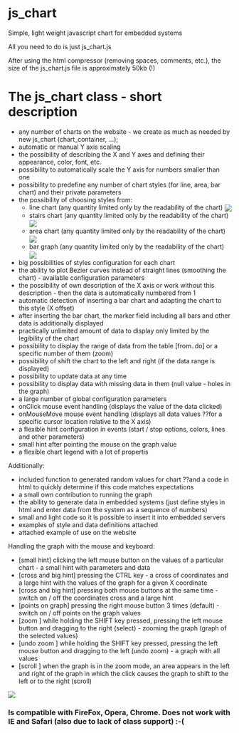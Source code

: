 
# js_chart
Simple, light weight javascript chart for embedded systems

All you need to do is just js_chart.js

After using the html compressor (removing spaces, comments, etc.), 
the size of the js_chart.js file is approximately 50kb (!)

The js_chart class - short description
===========================================
  - any number of charts on the website - we create as much as needed by new js_chart (chart_container, ...);
  - automatic or manual Y axis scaling
  - the possibility of describing the X and Y axes and defining their appearance, color, font, etc.
  - possibility to automatically scale the Y axis for numbers smaller than one
  - possibility to predefine any number of chart styles (for line, area, bar chart) and their private parameters
  - the possibility of choosing styles from: 
      - line   chart (any quantity limited only by the readability of the chart)
<a href="https://user-images.githubusercontent.com/33321284/55556723-8547fe00-56e8-11e9-84b4-5f5816c59adf.png"><img src="https://user-images.githubusercontent.com/33321284/55556723-8547fe00-56e8-11e9-84b4-5f5816c59adf.png" align="center"  ></a>      
      - stairs chart (any quantity limited only by the readability of the chart)
<a href="https://user-images.githubusercontent.com/33321284/55556855-d22bd480-56e8-11e9-9053-244494867aee.png"><img src="https://user-images.githubusercontent.com/33321284/55556855-d22bd480-56e8-11e9-9053-244494867aee.png" align="center"  ></a>      
      - area   chart (any quantity limited only by the readability of the chart)
<a href="https://user-images.githubusercontent.com/33321284/55556565-3601cd80-56e8-11e9-9f2d-fcd1eda22396.png"><img src="https://user-images.githubusercontent.com/33321284/55556565-3601cd80-56e8-11e9-9f2d-fcd1eda22396.png" align="center"  ></a>      
      - bar    graph (any quantity limited only by the readability of the chart)
<a href="https://user-images.githubusercontent.com/33321284/55556799-ad376180-56e8-11e9-832e-5d7d38abb41e.png"><img src="https://user-images.githubusercontent.com/33321284/55556799-ad376180-56e8-11e9-832e-5d7d38abb41e.png" align="center"  ></a>      
  - big possibilities of styles configuration for each chart
  - the ability to plot Bezier curves instead of straight lines (smoothing the chart) - available configuration parameters
  - the possibility of own description of the X axis or work without this description - then the data is automatically numbered from 1
  - automatic detection of inserting a bar chart and adapting the chart to this style (X offset)
  - after inserting the bar chart, the marker field including all bars and other data is additionally displayed
  - practically unlimited amount of data to display only limited by the legibility of the chart
  - possibility to display the range of data from the table [from..do] or a specific number of them (zoom)
  - possibility of shift the chart to the left and right (if the data range is displayed)
  - possibility to update data at any time
  - possibility to display data with missing data in them (null value - holes in the graph)
  - a large number of global configuration parameters
  - onClick mouse event handling (displays the value of the data clicked)
  - onMouseMove mouse event handling (displays all data values ??for a specific cursor location relative to the X axis)
  - a flexible hint configuration in events (start / stop options, colors, lines and other parameters)
  - small hint after pointing the mouse on the graph value
  - a flexible chart legend with a lot of propertis

  Additionally:
  - included function to generated random values for chart ??and a code in html to quickly determine if this code matches expectations
  - a small own contribution to running the graph
  - the ability to generate data in embedded systems (just define styles in html and enter data from the system as a sequence of numbers)
  - small and light code so it is possible to insert it into embedded servers
  - examples of style and data definitions attached
  - attached example of use on the website
  
  Handling the graph with the mouse and keyboard:
  - [small hint] clicking the left mouse button on the values of a particular chart - a small hint with parameters and data
  - [cross and big hint] pressing the CTRL key - a cross of coordinates and a large hint with the values of the graph for a given X coordinate
  - [cross and big hint] pressing both mouse buttons at the same time - switch on / off the coordinates cross and a large hint
  - [points on graph] pressing the right mouse button 3 times (default) - switch on / off points on the graph values
  - [zoom      ] while holding the SHIFT key pressed, pressing the left mouse button and dragging to the right (select) - zooming the graph (graph of the selected values)
  - [undo zoom ] while holding the SHIFT key pressed, pressing the left mouse button and dragging to the left (undo zoom) - a graph with all values
  - [scroll    ] when the graph is in the zoom mode, an area appears in the left and right of the graph in which the click causes the graph to shift to the left or to the right (scroll)

<a href="https://user-images.githubusercontent.com/33321284/55557824-01434580-56eb-11e9-8c70-fc3924b241fd.png"><img src="https://user-images.githubusercontent.com/33321284/55557824-01434580-56eb-11e9-8c70-fc3924b241fd.png" align="center"  ></a>      

###  Is compatible with FireFox, Opera, Chrome. Does not work with IE and Safari (also due to lack of class support) :-(
	
